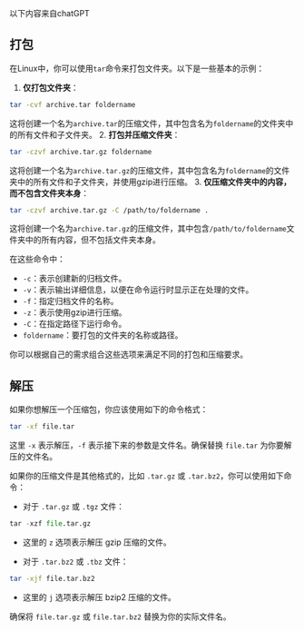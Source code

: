 <span class="notation">以下内容来自chatGPT</span>

## 打包
在Linux中，你可以使用`tar`命令来打包文件夹。以下是一些基本的示例：
1. **仅打包文件夹**：
```bash
tar -cvf archive.tar foldername
```
这将创建一个名为`archive.tar`的压缩文件，其中包含名为`foldername`的文件夹中的所有文件和子文件夹。
2. **打包并压缩文件夹**：
```bash
tar -czvf archive.tar.gz foldername
```
这将创建一个名为`archive.tar.gz`的压缩文件，其中包含名为`foldername`的文件夹中的所有文件和子文件夹，并使用gzip进行压缩。
3. **仅压缩文件夹中的内容，而不包含文件夹本身**：
```bash
tar -czvf archive.tar.gz -C /path/to/foldername .
```
这将创建一个名为`archive.tar.gz`的压缩文件，其中包含`/path/to/foldername`文件夹中的所有内容，但不包括文件夹本身。


在这些命令中：

- `-c`：表示创建新的归档文件。
- `-v`：表示输出详细信息，以便在命令运行时显示正在处理的文件。
- `-f`：指定归档文件的名称。
- `-z`：表示使用gzip进行压缩。
- `-C`：在指定路径下运行命令。
- `foldername`：要打包的文件夹的名称或路径。

你可以根据自己的需求组合这些选项来满足不同的打包和压缩要求。

## 解压
如果你想解压一个压缩包，你应该使用如下的命令格式：
```bash
tar -xf file.tar
```
这里 `-x` 表示解压，`-f` 表示接下来的参数是文件名。确保替换 `file.tar` 为你要解压的文件名。

如果你的压缩文件是其他格式的，比如 `.tar.gz` 或 `.tar.bz2`，你可以使用如下命令：

- 对于 `.tar.gz` 或 `.tgz` 文件：
```python
tar -xzf file.tar.gz
```
- 这里的 `z` 选项表示解压 gzip 压缩的文件。

- 对于 `.tar.bz2` 或 `.tbz` 文件：
```bash
tar -xjf file.tar.bz2
```
- 这里的 `j` 选项表示解压 bzip2 压缩的文件。

确保将 `file.tar.gz` 或 `file.tar.bz2` 替换为你的实际文件名。